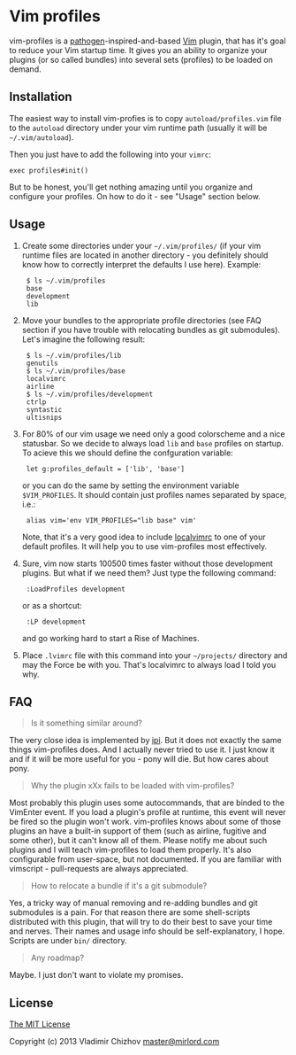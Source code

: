 # Vim profiles

vim-profiles is a [pathogen](https://github.com/tpope/vim-pathogen)-inspired-and-based
[Vim](http://www.vim.org) plugin, that has it's goal to reduce your Vim startup
time. It gives you an ability to organize your plugins (or so called bundles)
into several sets (profiles) to be loaded on demand.

## Installation

The easiest way to install vim-profies is to copy `autoload/profiles.vim` file
to the `autoload` directory under your vim runtime path (usually it will be
`~/.vim/autoload`).

Then you just have to add the following into your `vimrc`:

    exec profiles#init()

But to be honest, you'll get nothing amazing until you organize and configure
your profiles. On how to do it - see "Usage" section below.

## Usage

1. Create some directories under your `~/.vim/profiles/` (if your vim runtime
   files are located in another directory - you definitely should know how to
   correctly interpret the defaults I use here). Example:

        $ ls ~/.vim/profiles
        base
        development
        lib

2. Move your bundles to the appropriate profile directories (see FAQ section if
   you have trouble with relocating bundles as git submodules). Let's imagine the
   following result:

        $ ls ~/.vim/profiles/lib
        genutils
        $ ls ~/.vim/profiles/base
        localvimrc
        airline
        $ ls ~/.vim/profiles/development
        ctrlp
        syntastic
        ultisnips

3. For 80% of our vim usage we need only a good colorscheme and a nice
   statusbar. So we decide to always load `lib` and `base` profiles on startup.
   To acieve this we should define the confguration variable:

        let g:profiles_default = ['lib', 'base']

   or you can do the same by setting the environment variable `$VIM_PROFILES`. It
   should contain just profiles names separated by space, i.e.:

        alias vim='env VIM_PROFILES="lib base" vim'

   Note, that it's a very good idea to include
   [localvimrc](https://github.com/embear/vim-localvimrc/) to one of your default
   profiles. It will help you to use vim-profiles most effectively.

4. Sure, vim now starts 100500 times faster without those development plugins.
   But what if we need them? Just type the following command:

        :LoadProfiles development

   or as a shortcut:

        :LP development

   and go working hard to start a Rise of Machines.

5. Place `.lvimrc` file with this command into your `~/projects/` directory and
   may the Force be with you. That's localvimrc to always load I told you why.

## FAQ

> Is it something similar around?

The very close idea is implemented by [ipi](https://github.com/jceb/vim-ipi/).
But it does not exactly the same things vim-profiles does. And I actually never
tried to use it. I just know it and if it will be more useful for you - pony
will die. But how cares about pony.

> Why the plugin xXx fails to be loaded with vim-profiles?

Most probably this plugin uses some autocommands, that are binded to the
VimEnter event. If you load a plugin's profile at runtime, this event will
never be fired so the plugin won't work. vim-profiles knows about some of those
plugins an have a built-in support of them (such as airline, fugitive and some
other), but it can't know all of them. Please notify me about such plugins and
I will teach vim-profiles to load them properly. It's also configurable from
user-space, but not documented. If you are familiar with vimscript -
pull-requests are always appreciated.

> How to relocate a bundle if it's a git submodule?

Yes, a tricky way of manual removing and re-adding bundles and git submodules
is a pain. For that reason there are some shell-scripts distributed with this
plugin, that will try to do their best to save your time and nerves.  Their
names and usage info should be self-explanatory, I hope. Scripts are under
`bin/` directory.

> Any roadmap?

Maybe. I just don't want to violate my promises.

## License

[The MIT License](http://www.opensource.org/licenses/mit-license.php)

Copyright (c) 2013 Vladimir Chizhov <master@mirlord.com>

